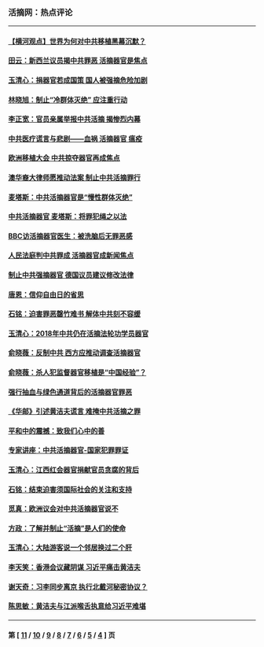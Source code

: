 ### 活摘网：热点评论
---
#### [【横河观点】世界为何对中共移植黑幕沉默？](../../pages/nf5879/n13244249.md?12140430) 
#### [田云：新西兰议员揭中共罪恶 活摘器官是焦点](../../pages/nf5879/n13070629.md?12140430) 
#### [玉清心：捐器官若成国策 国人被强摘危险加剧](../../pages/nf5879/n12802713.md?12140430) 
#### [林晓旭：制止“冷群体灭绝” 应注重行动](../../pages/nf5879/n12779736.md?12140430) 
#### [李正宽：官员亲属举报中共活摘 揭惨烈内幕](../../pages/nf5879/n12684490.md?12140430) 
#### [中共医疗谎言与悲剧——血祸 活摘器官 瘟疫](../../pages/nf5879/n12372103.md?12140430) 
#### [欧洲移植大会 中共掠夺器官再成焦点](../../pages/nf5879/n11538883.md?12140430) 
#### [澳华裔大律师愿推动法案 制止中共活摘罪行](../../pages/nf5879/n11377039.md?12140430) 
#### [麦塔斯：中共活摘器官是“慢性群体灭绝”](../../pages/nf5879/n11350529.md?12140430) 
#### [中共活摘器官 麦塔斯：将罪犯绳之以法](../../pages/nf5879/n11347973.md?12140430) 
#### [BBC访活摘器官医生：被洗脑后无罪恶感](../../pages/nf5879/n11335935.md?12140430) 
#### [人民法庭判中共罪成 活摘器官成新闻焦点](../../pages/nf5879/n11331578.md?12140430) 
#### [制止中共强摘器官 德国议员建议修改法律](../../pages/nf5879/n11249451.md?12140430) 
#### [唐恩：信仰自由日的省思](../../pages/nf5879/n11003525.md?12140430) 
#### [石铭：迫害罪恶罄竹难书  解体中共刻不容缓](../../pages/nf5879/n10942855.md?12140430) 
#### [玉清心：2018年中共仍在活摘法轮功学员器官](../../pages/nf5879/n10914646.md?12140430) 
#### [俞晓薇：反制中共 西方应推动调查活摘器官](../../pages/nf5879/n10794671.md?12140430) 
#### [俞晓薇：杀人犯监督器官移植是“中国经验”？](../../pages/nf5879/n10466427.md?12140430) 
#### [强行抽血与绿色通道背后的活摘器官罪恶](../../pages/nf5879/n10004708.md?12140430) 
#### [《华邮》引述黄洁夫谎言 难掩中共活摘之罪](../../pages/nf5879/n9642309.md?12140430) 
#### [平和中的震撼：致我们心中的善](../../pages/nf5879/n9021123.md?12140430) 
#### [专家讲座：中共活摘器官-国家犯罪罪证](../../pages/nf5879/n8828153.md?12140430) 
#### [玉清心：江西红会器官捐献官员贪腐的背后](../../pages/nf5879/n8522122.md?12140430) 
#### [石铭：结束迫害须国际社会的关注和支持](../../pages/nf5879/n8443497.md?12140430) 
#### [觅真：欧洲议会对中共活摘器官说不](../../pages/nf5879/n8337486.md?12140430) 
#### [方政：了解并制止“活摘”是人们的使命](../../pages/nf5879/n8329214.md?12140430) 
#### [玉清心：大陆游客说一个邻居换过二个肝](../../pages/nf5879/n8291404.md?12140430) 
#### [李天笑：香港会议藏阴谋 习近平痛击黄洁夫](../../pages/nf5879/n8241459.md?12140430) 
#### [谢天奇：习李同步离京 执行北戴河秘密协议？](../../pages/nf5879/n8230418.md?12140430) 
#### [陈思敏：黄洁夫与江派喉舌执意给习近平难堪](../../pages/nf5879/n8222166.md?12140430) 

---
#### 第 [ [11](./11.md?12140430) / [10](./10.md?12140430) / [9](./9.md?12140430) / [8](./8.md?12140430) / [7](./7.md?12140430) / [6](./6.md?12140430) / [5](./5.md?12140430) / [4](./4.md?12140430) ] 页
